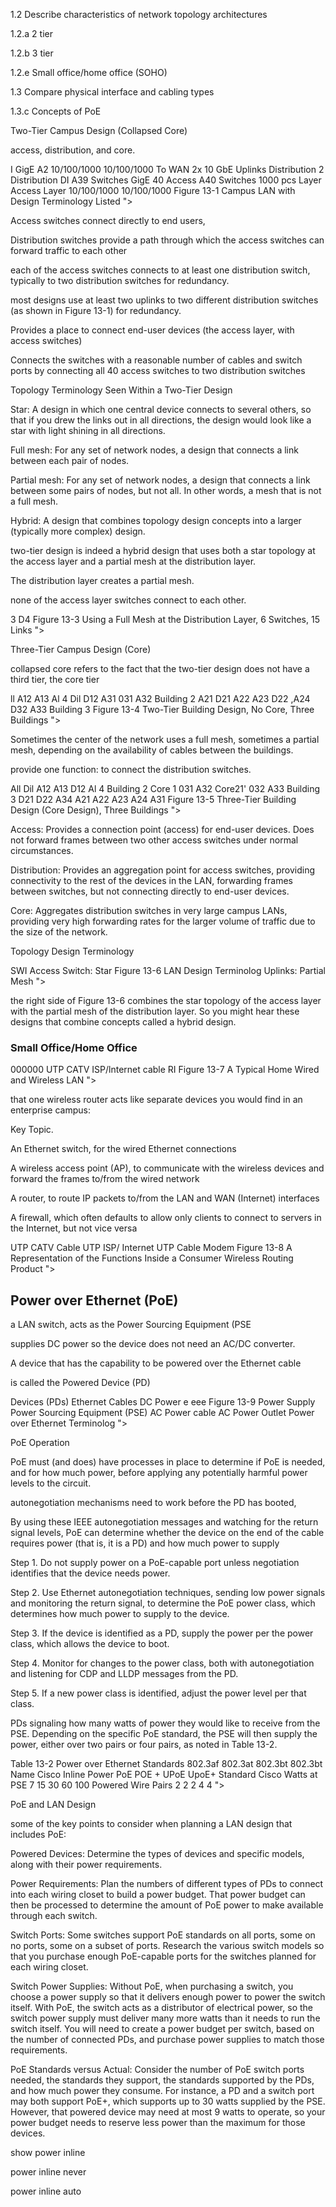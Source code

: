 1.2 Describe characteristics of network topology architectures

1.2.a 2 tier

1.2.b 3 tier

1.2.e Small office/home office (SOHO)

1.3 Compare physical interface and cabling types

1.3.c Concepts of PoE

Two-Tier Campus Design (Collapsed Core)

access, distribution, and core.

I 
GigE 
A2 
10/100/1000 10/100/1000 
To WAN 
2x 10 GbE 
Uplinks 
Distribution 
2 Distribution 
DI 
A39 
Switches 
GigE 
40 Access 
A40 
Switches 
1000 pcs 
Layer 
Access 
Layer 
10/100/1000 10/100/1000 
Figure 13-1 Campus LAN with Design Terminology Listed ">

Access switches connect directly to end users,

Distribution switches provide a path through which the access switches can forward traffic to each other

each of the access switches connects to at least one distribution switch, typically to two distribution switches for redundancy.

most designs use at least two uplinks to two different distribution switches (as shown in Figure 13-1) for redundancy.

Provides a place to connect end-user devices (the access layer, with access switches)

Connects the switches with a reasonable number of cables and switch ports by connecting all 40 access switches to two distribution switches

Topology Terminology Seen Within a Two-Tier Design

Star: A design in which one central device connects to several others, so that if you drew the links out in all directions, the design would look like a star with light shining in all directions.

Full mesh: For any set of network nodes, a design that connects a link between each pair of nodes.

Partial mesh: For any set of network nodes, a design that connects a link between some pairs of nodes, but not all. In other words, a mesh that is not a full mesh.

Hybrid: A design that combines topology design concepts into a larger (typically more complex) design.

two-tier design is indeed a hybrid design that uses both a star topology at the access layer and a partial mesh at the distribution layer.

The distribution layer creates a partial mesh.

none of the access layer switches connect to each other.

3 
D4 
Figure 13-3 Using a Full Mesh at the Distribution Layer, 6 Switches, 15 Links ">

Three-Tier Campus Design (Core)

collapsed core refers to the fact that the two-tier design does not have a third tier, the core tier

ll 
A12 
A13 
Al 4 
Dil 
D12 
A31 
031 
A32 
Building 2 
A21 
D21 
A22 
A23 
D22 
,A24 
D32 
A33 
Building 3 
Figure 13-4 Two-Tier Building Design, No Core, Three Buildings ">

Sometimes the center of the network uses a full mesh, sometimes a partial mesh, depending on the availability of cables between the buildings.

provide one function: to connect the distribution switches.

All 
Dil 
A12 
A13 
D12 
Al 4 
Building 2 
Core 1 
031 
A32 
Core21' 
032 
A33 
Building 3 
D21 
D22 
A34 
A21 
A22 
A23 
A24 
A31 
Figure 13-5 Three-Tier Building Design (Core Design), Three Buildings ">

Access: Provides a connection point (access) for end-user devices. Does not forward frames between two other access switches under normal circumstances.

Distribution: Provides an aggregation point for access switches, providing connectivity to the rest of the devices in the LAN, forwarding frames between switches, but not connecting directly to end-user devices.

Core: Aggregates distribution switches in very large campus LANs, providing very high forwarding rates for the larger volume of traffic due to the size of the network.

Topology Design Terminology

SWI 
Access Switch: Star 
Figure 13-6 LAN Design Terminolog 
Uplinks: Partial Mesh ">

the right side of Figure 13-6 combines the star topology of the access layer with the partial mesh of the distribution layer. So you might hear these designs that combine concepts called a hybrid design.

### Small Office/Home Office

000000 
UTP 
CATV 
ISP/lnternet 
cable 
RI 
Figure 13-7 A Typical Home Wired and Wireless LAN ">

that one wireless router acts like separate devices you would find in an enterprise campus:

Key Topic.

An Ethernet switch, for the wired Ethernet connections

A wireless access point (AP), to communicate with the wireless devices and forward the frames to/from the wired network

A router, to route IP packets to/from the LAN and WAN (Internet) interfaces

A firewall, which often defaults to allow only clients to connect to servers in the Internet, but not vice versa

UTP 
CATV 
Cable 
UTP 
ISP/ 
Internet 
UTP 
Cable 
Modem 
Figure 13-8 A Representation of the Functions Inside a Consumer Wireless Routing Product ">

## Power over Ethernet (PoE)

a LAN switch, acts as the Power Sourcing Equipment (PSE

supplies DC power  so the device does not need an AC/DC converter.

A device that has the capability to be powered over the Ethernet cable

is called the Powered Device (PD)

Devices (PDs) 
Ethernet Cables 
DC Power 
e eee 
Figure 13-9 
Power Supply 
Power Sourcing 
Equipment (PSE) 
AC Power 
cable 
AC Power 
Outlet 
Power over Ethernet Terminolog ">

PoE Operation

PoE must (and does) have processes in place to determine if PoE is needed, and for how much power, before applying any potentially harmful power levels to the circuit.

autonegotiation mechanisms need to work before the PD has booted,

By using these IEEE autonegotiation messages and watching for the return signal levels, PoE can determine whether the device on the end of the cable requires power (that is, it is a PD) and how much power to supply

Step 1. Do not supply power on a PoE-capable port unless negotiation identifies that the device needs power.

Step 2. Use Ethernet autonegotiation techniques, sending low power signals and monitoring the return signal, to determine the PoE power class, which determines how much power to supply to the device.

Step 3. If the device is identified as a PD, supply the power per the power class, which allows the device to boot.

Step 4. Monitor for changes to the power class, both with autonegotiation and listening for CDP and LLDP messages from the PD.

Step 5. If a new power class is identified, adjust the power level per that class.

PDs signaling how many watts of power they would like to receive from the PSE. Depending on the specific PoE standard, the PSE will then supply the power, either over two pairs or four pairs, as noted in Table 13-2.

Table 13-2 Power over Ethernet Standards 
802.3af 
802.3at 
802.3bt 
802.3bt 
Name 
Cisco Inline Power 
PoE 
POE + 
UPoE 
UpoE+ 
Standard 
Cisco 
Watts at PSE 
7 
15 
30 
60 
100 
Powered Wire Pairs 
2 
2 
2 
4 
4 ">

PoE and LAN Design

some of the key points to consider when planning a LAN design that includes PoE:

Powered Devices: Determine the types of devices and specific models, along with their power requirements.

Power Requirements: Plan the numbers of different types of PDs to connect into each wiring closet to build a power budget. That power budget can then be processed to determine the amount of PoE power to make available through each switch.

Switch Ports: Some switches support PoE standards on all ports, some on no ports, some on a subset of ports. Research the various switch models so that you purchase enough PoE-capable ports for the switches planned for each wiring closet.

Switch Power Supplies: Without PoE, when purchasing a switch, you choose a power supply so that it delivers enough power to power the switch itself. With PoE, the switch acts as a distributor of electrical power, so the switch power supply must deliver many more watts than it needs to run the switch itself. You will need to create a power budget per switch, based on the number of connected PDs, and purchase power supplies to match those requirements.

PoE Standards versus Actual: Consider the number of PoE switch ports needed, the standards they support, the standards supported by the PDs, and how much power they consume. For instance, a PD and a switch port may both support PoE+, which supports up to 30 watts supplied by the PSE. However, that powered device may need at most 9 watts to operate, so your power budget needs to reserve less power than the maximum for those devices.

show power inline

power inline never

power inline auto
